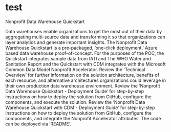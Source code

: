 # test

Nonprofit Data Warehouse Quickstart

Data warehouses enable organizations to get the most out of their data by aggregating multi-source data and transforming it so that organizations can layer analytics and generate important insights. 
The Nonprofit Data Warehouse Quickstart is a pre-packaged, ‘one-click deployment,’ Azure based data warehouse proof-of-concept. For the purposes of the POC, the Quickstart integrates sample data from IATI and The WHO Water and Sanitation Report and the Quickstart with CDM integrates with the Microsoft Common Data Model Nonprofit Accelerator.
Review the ‘Technical Overview’ for further information on the solution architecture, benefits of each resource, and alternative architectures organizations could leverage in their own production data warehouse environment.
Review the ‘Nonprofit Data Warehouse Quickstart - Deployment Guide’ for step-by-step instructions on how to deploy the solution from GitHub, configure the components, and execute the solution. 
Review the ‘Nonprofit Data Warehouse Quickstart with CDM - Deployment Guide’ for step-by-step instructions on how to deploy the solution from GitHub, configure the components, and integrate the Nonprofit Accelerator attributes. 
The code can be deployed via ‘README’. 
